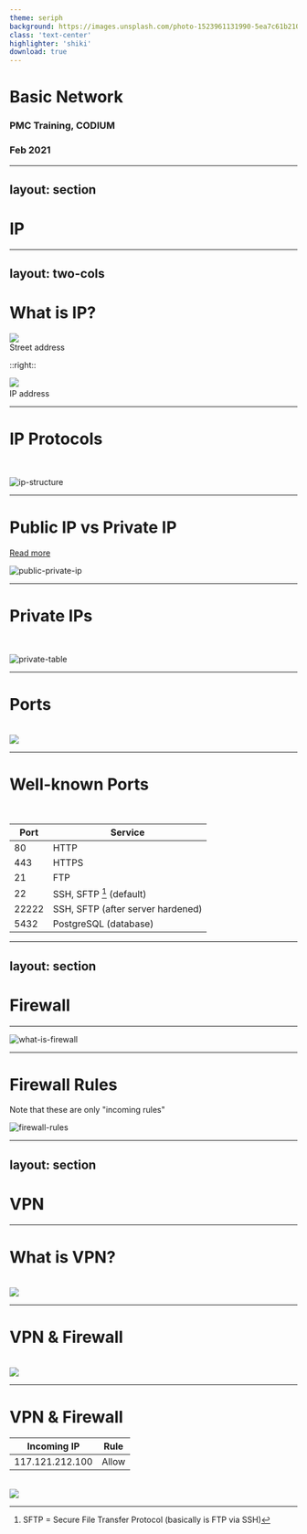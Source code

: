 ```yaml
---
theme: seriph
background: https://images.unsplash.com/photo-1523961131990-5ea7c61b2107?ixlib=rb-1.2.1&ixid=MnwxMjA3fDB8MHxwaG90by1wYWdlfHx8fGVufDB8fHx8&auto=format&fit=crop&w=1074&q=80
class: 'text-center'
highlighter: 'shiki'
download: true
---
```


# Basic Network

### PMC Training, CODIUM

### Feb 2021

---
layout: section
---

# IP

<!-- Let's start with IP -->

---
layout: two-cols
---

# What is IP?

<img src="/assets/ip/house-address.jpg" class="h-400px mx-auto">
<div class="text-xs italic text-center">Street address</div>

::right::

<div class="container flex flex-col justify-center h-full">
<img src="/assets/ip/ip-address.png" class="h-250px mx-auto">
&nbsp;<br>
<div class="text-xs italic text-center">IP address</div>
</div>

<!-- Basically, IP addresses are just like a name of each computer (a.k.a. device in the network). -->

---

# IP Protocols

<br>

![ip-structure](/assets/ip/ip-structure.png)

<!--
There are two IP protocols in use currently.

The first one is "IPv4" which stands for "Internet Protocol version 4".  
There are 4 sections in an address, each of them can be 0 to 255.  
That means you can create "a name for devices" for about 256^4, roughly, which is 4.3 billion addresses.

You might feel that 4 billions are a huge number, but it's still not enough to serve the amount of devices in the whole world.  

That's why IPv6 was born.

"IPv6" is actually "IP version 6". This new protocol can serve up to 2^128 addresses, roughly!  
Sadly, IPv6 hasn't over taken IPv4 yet.  
Therefore, we're gonna focus on IPv4 at the moment.
-->

---

# Public IP vs Private IP

[Read more](https://www.avast.com/c-ip-address-public-vs-private)

![public-private-ip](/assets/ip/public-private-ip.jpg)

<!--
There are two types of IP addresses you'll need to know which is "Public IP" and "Private IP".

As you can see on the left side, there are 5 devices connected to the router.  
Each of them can talk to each other because they're all in the same network.  
They can also access to the internet via the router as well.

At the router, there is a public IP, 82.129.70.11.  
This is the actual outgoing IP of any data that comes from devices in this network.  
We can say that the public IP is the one that the rest of the world would recognizes, not the private one.

You should notice that anybody outside the network cannot connect to one of the device in the network with their private IP.

Private IPs can also be duplicated in multiple networks since it's only used in a single network. Public IPs can't.
-->

---

# Private IPs

<br>

![private-table](/assets/ip/private-table.png)

<!--
These are all available private IPs.  
You may have heard some of them before.  
These IPs cannot be used to create a connection through the internet, always.
-->

---

# Ports

<br>

<img src="/assets/ip/port.jpg" class="mx-auto">

<!--
Next one is "Ports".

There are a few things you'll need to know about ports.

Port is basically a virtual interface which is used for communicate between two devices.  
We might familiar with the server ports but actually every device has ports.  
For example, port 80 or 443 in the server which is used for accessing the website.  
But in our machine, there is also port in used as well in order to talk with port 80 on the server.  
In this diagram it is port 5000.
-->

---

# Well-known Ports

<br>

| **Port** | **Service** |
| ---- | ---- |
| 80 | HTTP |
| 443 | HTTPS |
| 21 | FTP |
| 22 | SSH, SFTP [^1] (default) |
| 22222 | SSH, SFTP (after server hardened) |
| 5432 | PostgreSQL (database) |

[^1]: SFTP = Secure File Transfer Protocol (basically is FTP via SSH)

---
layout: section
---

# Firewall

<!-- Let's move to Firewall -->

---

![what-is-firewall](/assets/firewall/what-is-firewall.jpg)

<!-- Firewall is a network security system which can filter incoming and outgoing traffic. -->

---

# Firewall Rules

Note that these are only "incoming rules"

![firewall-rules](/assets/firewall/firewall-rules.png)

<!--
In order to activate the firewall, we'll need to setup a rule of traffic that we'll allow or deny. It's called "Firewall Rules".

This is an example of firewall rules from CloudHM which we're familiar with.

In the first 5 records, we allow some machines to connect with our port number 22, 5432, 22222.  
And the last one is 0.0.0.0/0 which allow any machines to connect with port number 80, 443.

There is also "outgoing rules" but normally our VMs are allowed for any outgoing connection.

Firewall plays a huge role in network security. Therefore, it is a best practice to always setup a firewall in order to prevent unwanted traffic from an attacker.
-->

---
layout: section
---

# VPN

<!-- The last one is VPN -->

---

# What is VPN?

<br>

<img src="/assets/vpn/what-is-vpn.png" class="mx-auto w-800px">

<!--
Actually, the main purpose of VPN is to securely browse the internet without any man-in-the-middle seeing what you're browsing because the traffic between us and VPN server is securely encrypted.  

The internet also seeing that the connected IP is VPN IP, not ours. This is because the actual connection to the target server comes from VPN server which we requested for.
-->

---

# VPN & Firewall

<br>

<img src="/assets/vpn/vpn-lan.jpg" class="mx-auto">

<!--
Roughly speaking, when VPN is enabled, it's like we're sitting that the end side.  

That enables us to access an internal-only application behind the firewall.
-->

---

# VPN & Firewall

| Incoming IP | Rule |
| ----------- | ---- |
| 117.121.212.100 | Allow |

<br>

<img src="/assets/vpn/with-wo-vpn.jpg" class="mx-auto h-350px">

<!--
Suppose we have a firewall rule to blocked every incoming traffic by default.  
Only IP 117.121.212.100 is allowed.

In the upper diagram, without VPN, you'll see that our outgoing IP is 103.245.115.100 which is not allowed.

But in the lower diagram, with VPN, actually our outgoing IP still same, but the destination server is VPN server, instead of the real server.  
Therefore, the actual IP that the server receives will be an IP of VPN server instead, which is 117.121.212.100.  
So, the traffic is allowed.
-->
